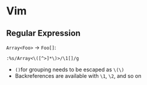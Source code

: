 # Vim

## Regular Expression

`Array<Foo>` -> `Foo[]`:

```
:%s/Array<\([^>]*\)>/\1[]/g
```

- `()`for grouping needs to be escaped as `\(\)`
- Backreferences are available with `\1`, `\2`, and so on
